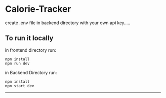 # Calorie-Tracker

create .env file in backend directory with your own api key.....

## To run it locally

in frontend directory run:

```
npm install
npm run dev
```

in Backend Directory run:

```
npm install
npm start dev
```

---
